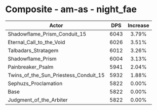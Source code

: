 # Composite - am-as - night_fae
| Actor | DPS | Increase |
|---|:---:|:---:|
|Shadowflame_Prism_Conduit_15|6043|3.79%|
|Eternal_Call_to_the_Void|6026|3.51%|
|Talbadars_Stratagem|6012|3.26%|
|Shadowflame_Prism|6004|3.13%|
|Painbreaker_Psalm|5941|2.04%|
|Twins_of_the_Sun_Priestess_Conduit_15|5932|1.88%|
|Sephuzs_Proclamation|5822|0.00%|
|Base|5822|0.00%|
|Judgment_of_the_Arbiter|5822|0.00%|
